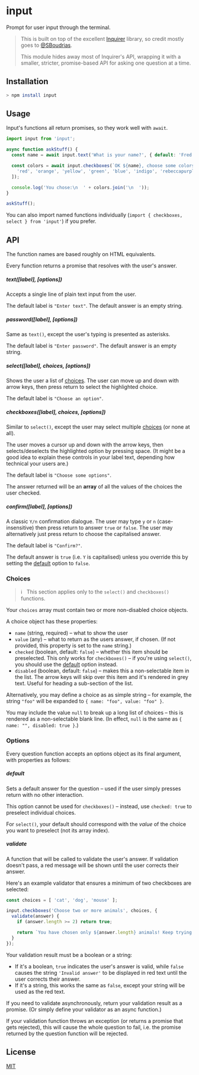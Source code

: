# input

<!-- [![NPM version][npm-image]][npm-url] [![Dependency Status][depstat-image]][depstat-url] [![devDependency Status][devdepstat-image]][devdepstat-url] -->

Prompt for user input through the terminal.

> This is built on top of the excellent [Inquirer](https://github.com/SBoudrias/Inquirer.js) library, so credit mostly goes to [@SBoudrias](https://github.com/SBoudrias).
>
> This module hides away most of Inquirer's API, wrapping it with a smaller, stricter, promise-based API for asking one question at a time.


## Installation

```sh
> npm install input
```


## Usage

Input's functions all return promises, so they work well with `await`.

```js
import input from 'input';

async function askStuff() {
  const name = await input.text('What is your name?', { default: 'Fred' });

  const colors = await input.checkboxes(`OK ${name}, choose some colors`, [
    'red', 'orange', 'yellow', 'green', 'blue', 'indigo', 'rebeccapurple'
  ]);

  console.log('You chose:\n  ' + colors.join('\n  '));
}

askStuff();
```

You can also import named functions individually (`import { checkboxes, select } from 'input'`) if you prefer.


## API

The function names are based roughly on HTML equivalents.

Every function returns a promise that resolves with the user's answer.

##### text([label], [options])

Accepts a single line of plain text input from the user.

The default label is `"Enter text"`. The default answer is an empty string.

##### password([label], [options])

Same as `text()`, except the user's typing is presented as asterisks.

The default label is `"Enter password"`. The default answer is an empty string.

##### select([label], choices, [options])

Shows the user a list of [choices](#Choices). The user can move up and down with arrow keys, then press return to select the highlighted choice.

The default label is `"Choose an option"`.

##### checkboxes([label], choices, [options])

Similar to `select()`, except the user may select multiple [choices](#Choices) (or none at all).

The user moves a cursor up and down with the arrow keys, then selects/deselects the highlighted option by pressing space. (It might be a good idea to explain these controls in your label text, depending how technical your users are.)

The default label is `"Choose some options"`.

The answer returned will be an **array** of all the values of the choices the user checked.

##### confirm([label], [options])

A classic `Y/n` confirmation dialogue. The user may type `y` or `n` (case-insensitive) then press return to answer `true` or `false`. The user may alternatively just press return to choose the capitalised answer.

The default label is `"Confirm?"`.

The default answer is `true` (i.e. `Y` is capitalised) unless you override this by setting the [default](#default) option to `false`.

### Choices

> ℹ️ &nbsp; This section applies only to the `select()` and `checkboxes()` functions.

Your `choices` array must contain two or more non-disabled choice objects.

A choice object has these properties:

- `name` (string, required) – what to show the user
- `value` (any) – what to return as the users answer, if chosen. (If not provided, this property is set to the `name` string.)
- `checked` (boolean, default: `false`) – whether this item should be preselected. This only works for `checkboxes()` – if you're using `select()`, you should use the [default](#default) option instead.
- `disabled` (boolean, default: `false`) – makes this a non-selectable item in the list. The arrow keys will skip over this item and it's rendered in grey text. Useful for heading a sub-section of the list.

Alternatively, you may define a choice as as simple string – for example, the string `"foo"` will be expanded to `{ name: "foo", value: "foo" }`.

You may include the value `null` to break up a long list of choices – this is rendered as a non-selectable blank line. (In effect, `null` is the same as `{ name: "", disabled: true }`.)

### Options

Every question function accepts an options object as its final argument, with properties as follows:

##### default

Sets a default answer for the question – used if the user simply presses return with no other interaction.

This option cannot be used for `checkboxes()` – instead, use `checked: true` to preselect individual choices.

For `select()`, your default should correspond with the *value* of the choice you want to preselect (not its array index).

##### validate

A function that will be called to validate the user's answer. If validation doesn't pass, a red message will be shown until the user corrects their answer.

Here's an example validator that ensures a minimum of two checkboxes are selected:

```js
const choices = [ 'cat', 'dog', 'mouse' ];

input.checkboxes('Choose two or more animals', choices, {
  validate(answer) {
    if (answer.length >= 2) return true;

    return `You have chosen only ${answer.length} animals! Keep trying!`;
  }
});
```

Your validation result must be a boolean or a string:

- If it's a boolean, `true` indicates the user's answer is valid, while `false` causes the string `'Invalid answer'` to be displayed in red text until the user corrects their answer.
- If it's a string, this works the same as `false`, except your string will be used as the red text.

If you need to validate asynchronously, return your validation result as a promise. (Or simply define your validator as an async function.)

If your validation function throws an exception (or returns a promise that gets rejected), this will cause the whole question to fail, i.e. the promise returned by the question function will be rejected.

## License

[MIT](https://opensource.org/licenses/MIT)

<!-- badge URLs -->
[npm-url]: https://npmjs.org/package/input
[npm-image]: https://img.shields.io/npm/v/input.svg?style=flat-square

[depstat-url]: https://david-dm.org/callumlocke/input
[depstat-image]: https://img.shields.io/david/callumlocke/input.svg?style=flat-square

[devdepstat-url]: https://david-dm.org/callumlocke/input#info=devDependencies
[devdepstat-image]: https://img.shields.io/david/dev/callumlocke/input.svg?style=flat-square&label=devDeps
